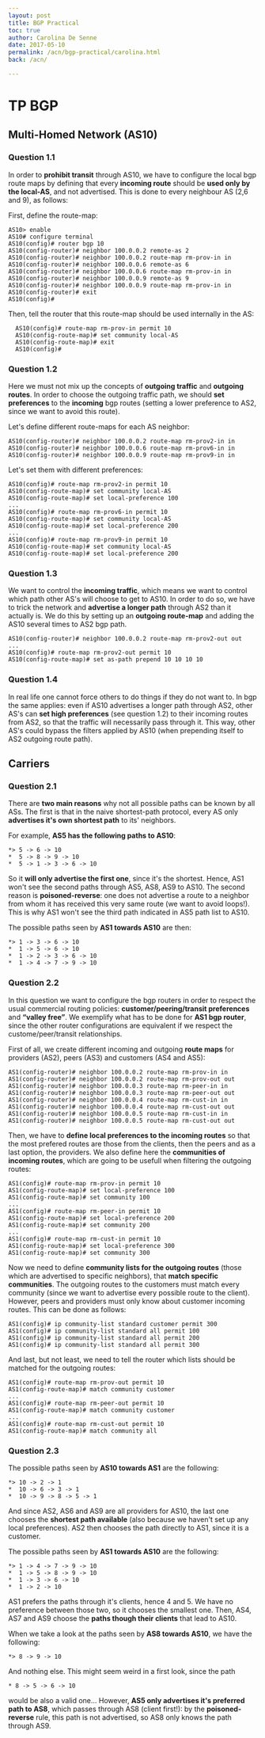 ```yaml
---
layout: post
title: BGP Practical
toc: true
author: Carolina De Senne
date: 2017-05-10
permalink: /acn/bgp-practical/carolina.html
back: /acn/

---
```


# TP BGP

## Multi-Homed Network (AS10)

### Question 1.1
In order to **prohibit transit** through AS10, we have to configure the local bgp route maps by defining that every **incoming route** should be **used only by the local-AS**, and not advertised. This is done to every neighbour AS (2,6 and 9), as follows:

First, define the route-map:

```
AS10> enable
AS10# configure terminal
AS10(config)# router bgp 10
AS10(config-router)# neighbor 100.0.0.2 remote-as 2
AS10(config-router)# neighbor 100.0.0.2 route-map rm-prov-in in
AS10(config-router)# neighbor 100.0.0.6 remote-as 6
AS10(config-router)# neighbor 100.0.0.6 route-map rm-prov-in in
AS10(config-router)# neighbor 100.0.0.9 remote-as 9
AS10(config-router)# neighbor 100.0.0.9 route-map rm-prov-in in
AS10(config-router)# exit
AS10(config)#
```

Then, tell the router that this route-map should be used internally in the AS:

```
  AS10(config)# route-map rm-prov-in permit 10
  AS10(config-route-map)# set community local-AS
  AS10(config-route-map)# exit
  AS10(config)#
```

### Question 1.2
Here we must not mix up the concepts of **outgoing traffic** and **outgoing routes**. In order to choose the outgoing traffic path, we should **set preferences** to the **incoming** bgp routes (setting a lower preference to AS2, since we want to avoid this route).

Let's define different route-maps for each AS neighbor:

```
AS10(config-router)# neighbor 100.0.0.2 route-map rm-prov2-in in
AS10(config-router)# neighbor 100.0.0.6 route-map rm-prov6-in in
AS10(config-router)# neighbor 100.0.0.9 route-map rm-prov9-in in
```

Let's set them with different preferences:

```
AS10(config)# route-map rm-prov2-in permit 10
AS10(config-route-map)# set community local-AS
AS10(config-route-map)# set local-preference 100
...
AS10(config)# route-map rm-prov6-in permit 10
AS10(config-route-map)# set community local-AS
AS10(config-route-map)# set local-preference 200
...
AS10(config)# route-map rm-prov9-in permit 10
AS10(config-route-map)# set community local-AS
AS10(config-route-map)# set local-preference 200
```

### Question 1.3

We want to control the **incoming traffic**, which means we want to control which path other AS's will choose to get to AS10. In order to do so, we have to trick the network and **advertise a longer path** through AS2 than it actually is. We do this by setting up an **outgoing route-map** and adding the AS10 several times to AS2 bgp path.

```
AS10(config-router)# neighbor 100.0.0.2 route-map rm-prov2-out out
...
AS10(config)# route-map rm-prov2-out permit 10
AS10(config-route-map)# set as-path prepend 10 10 10 10
```

### Question 1.4
In real life one cannot force others to do things if they do not want to. In bgp the same applies: even if AS10 advertises a longer path through AS2, other AS's can **set high preferences** (see question 1.2) to their incoming routes from AS2, so that the traffic will necessarily pass through it. This way, other AS's could bypass the filters applied by AS10 (when prepending itself to AS2 outgoing route path).

## Carriers
### Question 2.1
There are **two main reasons** why not all possible paths can be known by all ASs.
The first is that in the naive shortest-path protocol, every AS only **advertises it's own shortest path** to its' neighbors.

For example, **AS5 has the following paths to AS10**:

```
*> 5 -> 6 -> 10
*  5 -> 8 -> 9 -> 10
*  5 -> 1 -> 3 -> 6 -> 10
```

So it **will only advertise the first one**, since it's the shortest. Hence, AS1 won't see the second paths through AS5, AS8, AS9 to AS10. The second reason is **poisoned-reverse**: one does not advertise a route to a neighbor from whom it has received this very same route (we want to avoid loops!). This is why AS1 won't see the third path indicated in AS5 path list to AS10.

The possible paths seen by **AS1 towards AS10** are then:

```
*> 1 -> 3 -> 6 -> 10
*  1 -> 5 -> 6 -> 10
*  1 -> 2 -> 3 -> 6 -> 10
*  1 -> 4 -> 7 -> 9 -> 10
```

### Question 2.2

In this question we want to configure the bgp routers in order to respect the usual commercial routing policies: **customer/peering/transit preferences** and **“valley free”**. We exemplify what has to be done for **AS1 bgp router**, since the other router configurations are equivalent if we respect the custome/peer/transit relationships.

First of all, we create different incoming and outgoing **route maps** for providers (AS2), peers (AS3) and customers (AS4 and AS5):

```
AS1(config-router)# neighbor 100.0.0.2 route-map rm-prov-in in
AS1(config-router)# neighbor 100.0.0.2 route-map rm-prov-out out
AS1(config-router)# neighbor 100.0.0.3 route-map rm-peer-in in
AS1(config-router)# neighbor 100.0.0.3 route-map rm-peer-out out
AS1(config-router)# neighbor 100.0.0.4 route-map rm-cust-in in
AS1(config-router)# neighbor 100.0.0.4 route-map rm-cust-out out
AS1(config-router)# neighbor 100.0.0.5 route-map rm-cust-in in
AS1(config-router)# neighbor 100.0.0.5 route-map rm-cust-out out
```

Then, we have to **define local preferences to the incoming routes** so that the most prefered routes are those from the clients, then the peers and as a last option, the providers. We also define here the **communities of incoming routes**, which are going to be usefull when filtering the outgoing routes:

```
AS1(config)# route-map rm-prov-in permit 10
AS1(config-route-map)# set local-preference 100
AS1(config-route-map)# set community 100
...
AS1(config)# route-map rm-peer-in permit 10
AS1(config-route-map)# set local-preference 200
AS1(config-route-map)# set community 200
...
AS1(config)# route-map rm-cust-in permit 10
AS1(config-route-map)# set local-preference 300
AS1(config-route-map)# set community 300
```

Now we need to define **community lists for the outgoing routes** (those which are advertised to specific neighbors), that **match specific communities**. The outgoing routes to the customers must match every community (since we want to advertise every possible route to the client). However, peers and providers must only know about customer incoming routes. This can be done as follows:

```
AS1(config)# ip community-list standard customer permit 300
AS1(config)# ip community-list standard all permit 100
AS1(config)# ip community-list standard all permit 200
AS1(config)# ip community-list standard all permit 300
```

And last, but not least, we need to tell the router which lists should be matched for the outgoing routes:

```
AS1(config)# route-map rm-prov-out permit 10
AS1(config-route-map)# match community customer
...
AS1(config)# route-map rm-peer-out permit 10
AS1(config-route-map)# match community customer
...
AS1(config)# route-map rm-cust-out permit 10
AS1(config-route-map)# match community all
```

### Question 2.3

The possible paths seen by **AS10 towards AS1** are the following:

```
*> 10 -> 2 -> 1
*  10 -> 6 -> 3 -> 1
*  10 -> 9 -> 8 -> 5 -> 1
```

And since AS2, AS6 and AS9 are all providers for AS10, the last one chooses the **shortest path available** (also because we haven't set up any local preferences). AS2 then chooses the path directly to AS1, since it is a customer.

The possible paths seen by **AS1 towards AS10** are the following:

```
*> 1 -> 4 -> 7 -> 9 -> 10
*  1 -> 5 -> 8 -> 9 -> 10
*  1 -> 3 -> 6 -> 10
*  1 -> 2 -> 10
```

AS1 prefers the paths through it's clients, hence 4 and 5. We have no preference between those two, so it chooses the smallest one. Then, AS4, AS7 and AS9 choose the **paths though their clients** that lead to AS10.

When we take a look at the paths seen by **AS8 towards AS10**, we have the following:

```
*> 8 -> 9 -> 10
```

And nothing else. This might seem weird in a first look, since the path

```
* 8 -> 5 -> 6 -> 10
```

would be also a valid one... However, **AS5 only advertises it's preferred path to AS8**, which passes through AS8 (client first!): by the **poisoned-reverse** rule, this path is not advertised, so AS8 only knows the path through AS9.
